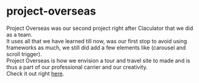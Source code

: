 # project-overseas
Project Overseas was our second project right after Claculator that we did as a team. <br/>
It uses all that we have learned till now, was our first stop to avoid using frameworks as much, we still did add a few elements like (carousel and scroll trigger). <br/>
Project Overseas is how we envision a tour and travel site to made and is thus a part of our professional carrier and our creativity.<br/>
Check it out right [here](https://project-overseas.onrender.com/).
